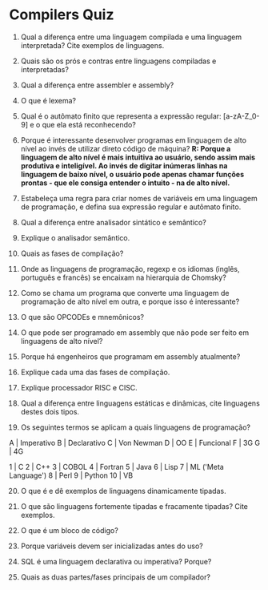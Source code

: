 # Compilers Quiz

1) Qual a diferença entre uma linguagem compilada e uma linguagem interpretada? Cite exemplos de linguagens.

2) Quais são os prós e contras entre linguagens compiladas e interpretadas?

3) Qual a diferença entre assembler e assembly?

4) O que é lexema?

5) Qual é o autômato finito que representa a expressão regular: [a-zA-Z_0-9] e o que ela está reconhecendo?

6) Porque é interessante desenvolver programas em linguagem de alto nível ao invés de utilizar direto código de máquina? 
__R: Porque a linguagem de alto nível é mais intuitiva ao usuário, sendo assim mais produtiva e inteligível. Ao invés de digitar inúmeras linhas na linguagem de baixo nível, o usuário pode apenas chamar funções prontas - que ele consiga entender o intuito - na de alto nível.__

7) Estabeleça uma regra para criar nomes de variáveis em uma linguagem de programação, e defina sua expressão regular e autômato finito.

8) Qual a diferença entre analisador sintático e semântico?

9) Explique o analisador semântico.

10) Quais as fases de compilação?

11) Onde as linguagens de programação, regexp e os idiomas (inglês, português e francês) se encaixam na hierarquia de Chomsky?

12) Como se chama um programa que converte uma linguagem de programação de alto nível em outra, e porque isso é interessante?

13) O que são OPCODEs e mnemônicos?

14) O que pode ser programado em assembly que não pode ser feito em linguagens de alto nível?

15) Porque há engenheiros que programam em assembly atualmente?

16) Explique cada uma das fases de compilação.

17) Explique processador RISC e CISC.

18) Qual a diferença entre linguagens estáticas e dinâmicas, cite linguagens destes dois tipos.

19) Os seguintes termos se aplicam a quais linguagens de programação?


 A | Imperativo
 B | Declarativo
 C | Von Newman
 D | OO
 E | Funcional
 F | 3G
 G | 4G
 
  1 | C
  2 | C++
  3 | COBOL
  4 | Fortran
  5 | Java
  6 | Lisp
  7 | ML ('Meta Language')
  8 | Perl
  9 | Python
 10 | VB

20) O que é e dê exemplos de linguagens dinamicamente tipadas.

21) O que são linguagens fortemente tipadas e fracamente tipadas? Cite exemplos.

22) O que é um bloco de código?

23) Porque variáveis devem ser inicializadas antes do uso?

24) SQL é uma linguagem declarativa ou imperativa? Porque?

25) Quais as duas partes/fases principais de um compilador?
